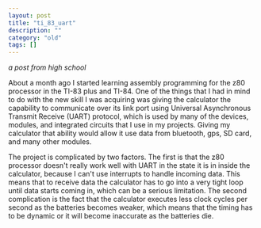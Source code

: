 ```yaml
---
layout: post
title: "ti_83_uart"
description: ""
category: "old"
tags: []
---
```


_a post from high school_

About a month ago I started learning assembly programming for the z80 processor in the TI-83 plus and TI-84. One of the things that I had in mind to do with the new skill I was acquiring was giving the calculator the capability to communicate over its link port using Universal Asynchronous Transmit Receive (UART) protocol, which is used by many of the devices, modules, and integrated circuits that I use in my projects. Giving my calculator that ability would allow it use data from bluetooth, gps, SD card, and many other modules.

The project is complicated by two factors. The first is that the z80 processor doesn't really work well with UART in the state it is in inside the calculator, because I can't use interrupts to handle incoming data. This means that to receive data the calculator has to go into a very tight loop until data starts coming in, which can be a serious limitation. The second complication is the fact that the calculator executes less clock cycles per second as the batteries becomes weaker, which means that the timing has to be dynamic or it will become inaccurate as the batteries die.
